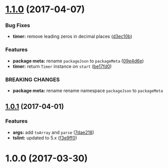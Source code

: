 <a name="1.1.0"></a>
# [1.1.0](https://github.com/alan-agius4/speedy-node-core/compare/v1.0.1...v1.1.0) (2017-04-07)


### Bug Fixes

* **timer:** remove leading zeros in decimal places ([d3ec10b](https://github.com/alan-agius4/speedy-node-core/commit/d3ec10b))


### Features

* **package meta:** rename `packageJson` to `packageMeta` ([09e4d6e](https://github.com/alan-agius4/speedy-node-core/commit/09e4d6e))
* **timer:** return `Timer` instance on `start` ([be17fd0](https://github.com/alan-agius4/speedy-node-core/commit/be17fd0))


### BREAKING CHANGES

* **package meta:** rename rename namespace `packageJson` to `packageMeta`



<a name="1.0.1"></a>
## [1.0.1](https://github.com/alan-agius4/speedy-node-core/compare/v1.0.0...v1.0.1) (2017-04-01)


### Features

* **args:** add `toArray` and `parse` ([7dae218](https://github.com/alan-agius4/speedy-node-core/commit/7dae218))
* **tslint:** updated to 5.x ([f3e9ff0](https://github.com/alan-agius4/speedy-node-core/commit/f3e9ff0))



<a name="1.0.0"></a>
# 1.0.0 (2017-03-30)



